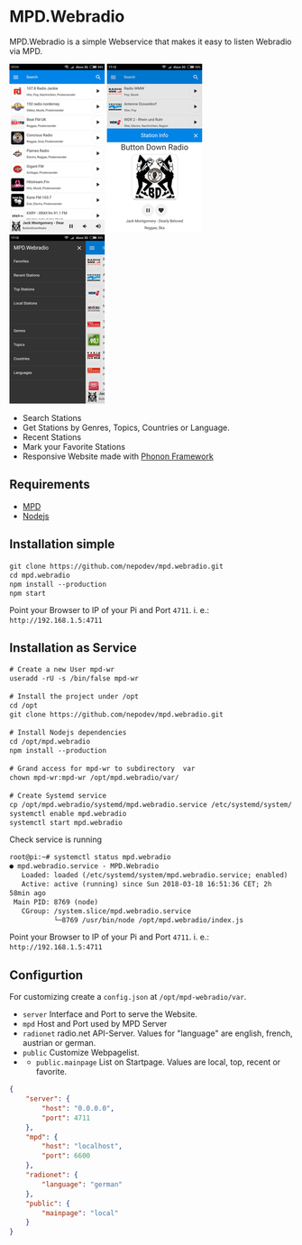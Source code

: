 # MPD.Webradio

MPD.Webradio is a simple Webservice that makes it easy to listen Webradio via MPD.

![Liste](img/01_list.png "Liste")
![Liste](img/02_info.png "Station info")
![Liste](img/03_sidepanel.png "Menu")

* Search Stations
* Get Stations by Genres, Topics, Countries or Language.
* Recent Stations
* Mark your Favorite Stations
* Responsive Website made with [Phonon Framework](http://phonon.quarkdev.com/)


## Requirements

* [MPD](https://www.musicpd.org/)
* [Nodejs](https://nodejs.org/en/)

## Installation simple

```console
git clone https://github.com/nepodev/mpd.webradio.git
cd mpd.webradio
npm install --production
npm start
```

Point your Browser to IP of your Pi and Port `4711`.
i. e.: `http://192.168.1.5:4711`

## Installation as Service

```console
# Create a new User mpd-wr
useradd -rU -s /bin/false mpd-wr

# Install the project under /opt
cd /opt
git clone https://github.com/nepodev/mpd.webradio.git

# Install Nodejs dependencies
cd /opt/mpd.webradio
npm install --production

# Grand access for mpd-wr to subdirectory  var
chown mpd-wr:mpd-wr /opt/mpd.webradio/var/

# Create Systemd service
cp /opt/mpd.webradio/systemd/mpd.webradio.service /etc/systemd/system/
systemctl enable mpd.webradio
systemctl start mpd.webradio

```

Check service is running

```console
root@pi:~# systemctl status mpd.webradio
● mpd.webradio.service - MPD.Webradio
   Loaded: loaded (/etc/systemd/system/mpd.webradio.service; enabled)
   Active: active (running) since Sun 2018-03-18 16:51:36 CET; 2h 58min ago
 Main PID: 8769 (node)
   CGroup: /system.slice/mpd.webradio.service
           └─8769 /usr/bin/node /opt/mpd.webradio/index.js
```

Point your Browser to IP of your Pi and Port `4711`.
i. e.: `http://192.168.1.5:4711`

## Configurtion

For customizing create a `config.json` at `/opt/mpd-webradio/var`.

* `server` Interface and Port to serve the Website.
* `mpd` Host and Port used by MPD Server
* `radionet` radio.net API-Server. Values for "language" are english, french, austrian or german.
* `public` Customize Webpagelist.
* * `public.mainpage` List on Startpage. Values are local, top, recent or favorite.

```json
{
    "server": {
        "host": "0.0.0.0",
        "port": 4711
    },
    "mpd": {
        "host": "localhost",
        "port": 6600
    },
    "radionet": {
        "language": "german"
    },
    "public": {
        "mainpage": "local"
    }
}
```
